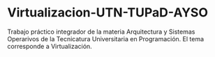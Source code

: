 # Virtualizacion-UTN-TUPaD-AYSO
Trabajo práctico integrador de la materia Arquitectura y Sistemas Operarivos de la Tecnicatura Universitaria en Programación. El tema corresponde a Virtualización.
